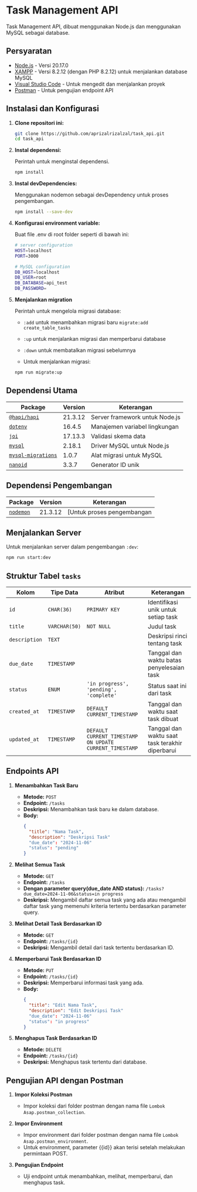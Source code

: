 # Task Management API

Task Management API, dibuat menggunakan Node.js dan menggunakan MySQL sebagai database.

## Persyaratan

- [Node.js](https://nodejs.org/) - Versi 20.17.0
- [XAMPP](https://www.apachefriends.org/download.html) - Versi 8.2.12 (dengan PHP 8.2.12) untuk menjalankan database MySQL
- [Visual Studio Code](https://code.visualstudio.com/) - Untuk mengedit dan menjalankan proyek
- [Postman](https://www.postman.com/) - Untuk pengujian endpoint API

## Instalasi dan Konfigurasi

1. **Clone repositori ini:**

   ```bash
   git clone https://github.com/aprizalrizalzal/task_api.git 
   cd task_api
   ```
    
2. **Instal dependensi:**
   
   Perintah untuk menginstal dependensi.
   ```bash
   npm install
   ```
3. **Instal devDependencies:**
   
   Menggunakan nodemon sebagai devDependency untuk proses pengembangan.
   ```bash
   npm install --save-dev
   ```
4. **Konfigurasi environment variable:**
   
   Buat file .env di root folder seperti di bawah ini:
   ```bash
   # server configuration
   HOST=localhost
   PORT=3000
   
   # MySQL configuration
   DB_HOST=localhost
   DB_USER=root
   DB_DATABASE=api_test
   DB_PASSWORD=

5. **Menjalankan migration**
   
   Perintah untuk mengelola migrasi database:
   - `:add` untuk menambahkan migrasi baru `migrate:add create_table_tasks`
   - `:up` untuk menjalankan migrasi dan memperbarui database
   - `:down` untuk membatalkan migrasi sebelumnya

   - Untuk menjalankan migrasi:
   ```bash
   npm run migrate:up
   ```
   
## Dependensi Utama
| Package               | Version                                      | Keterangan                                 |
|-----------------------|----------------------------------------------|--------------------------------------------|
| [`@hapi/hapi`]((https://www.npmjs.com/package/@hapi/hapi))           | 21.3.12   | Server framework untuk Node.js |
| [`dotenv`](https://www.npmjs.com/package/dotenv)                     | 16.4.5    | Manajemen variabel lingkungan  |
| [`joi`](https://www.npmjs.com/package/joi)                           | 17.13.3   | Validasi skema data            |
| [`mysql`](https://www.npmjs.com/package/mysql)                       | 2.18.1    | Driver MySQL untuk Node.js     |
| [`mysql-migrations`](https://www.npmjs.com/package/mysql-migrations) | 1.0.7     | Alat migrasi untuk MySQL       |
| [`nanoid`](https://www.npmjs.com/package/nanoid/v/3.3.7)             | 3.3.7     | Generator ID unik              |

## Dependensi Pengembangan
| Package                                            | Version   | Keterangan                 |
|----------------------------------------------------|-----------|----------------------------|
| [`nodemon`](https://www.npmjs.com/package/nodemon) | 21.3.12   | [Untuk proses pengembangan |

## Menjalankan Server

Untuk menjalankan server dalam pengembangan `:dev`:
```bash
npm run start:dev
```
## Struktur Tabel `tasks`

| Kolom        | Tipe Data      | Atribut                                                   | Keterangan                                     |
|--------------|----------------|-----------------------------------------------------------|------------------------------------------------|
| `id`         | `CHAR(36)`     | `PRIMARY KEY`                                             | Identifikasi unik untuk setiap task            |
| `title`      | `VARCHAR(50)`  | `NOT NULL`                                                | Judul task                                     |
| `description`| `TEXT`         |                                                           | Deskripsi rinci tentang task                   |
| `due_date`   | `TIMESTAMP`    |                                                           | Tanggal dan waktu batas penyelesaian task      |
| `status`     | `ENUM`         | `'in progress', 'pending', 'complete'`                    | Status saat ini dari task                      |
| `created_at` | `TIMESTAMP`    | `DEFAULT CURRENT_TIMESTAMP`                               | Tanggal dan waktu saat task dibuat             |
| `updated_at` | `TIMESTAMP`    | `DEFAULT CURRENT_TIMESTAMP ON UPDATE CURRENT_TIMESTAMP`   | Tanggal dan waktu saat task terakhir diperbarui|

## Endpoints API

1. **Menambahkan Task Baru**
   - **Metode:** `POST`
   - **Endpoint:** `/tasks`
   - **Deskripsi:** Menambahkan task baru ke dalam database.
   - **Body:**
     ```json
     {
       "title": "Nama Task",
       "description": "Deskripsi Task"
       "due_date": "2024-11-06"
       "status": "pending"
     }
     ```

2. **Melihat Semua Task**
   - **Metode:** `GET`
   - **Endpoint:** `/tasks`
   - **Dengan parameter query(due_date AND status):** `/tasks?due_date=2024-11-06&status=in progress`
   - **Deskripsi:** Mengambil daftar semua task yang ada atau mengambil daftar task yang memenuhi kriteria tertentu berdasarkan parameter query.

3. **Melihat Detail Task Berdasarkan ID**
   - **Metode:** `GET`
   - **Endpoint:** `/tasks/{id}`
   - **Deskripsi:** Mengambil detail dari task tertentu berdasarkan ID.

4. **Memperbarui Task Berdasarkan ID**
   - **Metode:** `PUT`
   - **Endpoint:** `/tasks/{id}`
   - **Deskripsi:** Memperbarui informasi task yang ada.
   - **Body:**
     ```json
     {
       "title": "Edit Nama Task",
       "description": "Edit Deskripsi Task"
       "due_date": "2024-11-06"
       "status": "in progress"
     }
     ```

5. **Menghapus Task Berdasarkan ID**
   - **Metode:** `DELETE`
   - **Endpoint:** `/tasks/{id}`
   - **Deskripsi:** Menghapus task tertentu dari database.
  
## Pengujian API dengan Postman

1. **Impor Koleksi Postman**
   - Impor koleksi dari folder postman dengan nama file `Lombok Asap.postman_collection`.

2. **Impor Environment**
   - Impor environment dari folder postman dengan nama file `Lombok Asap.postman_environment`.
   - Untuk environment, parameter {{id}} akan terisi setelah melakukan permintaan POST.

3. **Pengujian Endpoint**
   - Uji endpoint untuk menambahkan, melihat, memperbarui, dan menghapus task.
